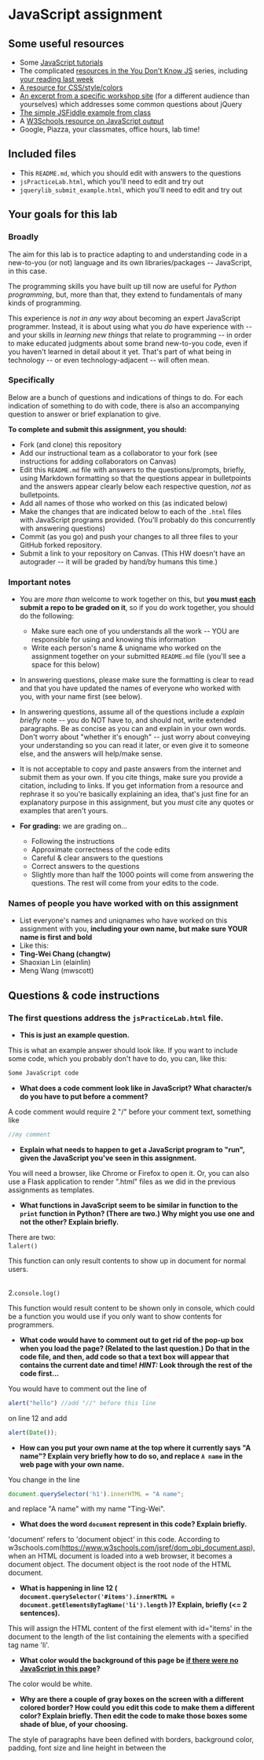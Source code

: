 # JavaScript assignment

## Some useful resources
* Some [JavaScript tutorials](https://www.htmldog.com/guides/javascript/)
* The complicated [resources in the You Don't Know JS](https://github.com/getify/You-Dont-Know-JS) series, including [your reading last week](https://github.com/getify/You-Dont-Know-JS/blob/master/up%20%26%20going/ch2.md)
* [A resource for CSS/style/colors](https://htmlcolorcodes.com/)  
* [An excerpt from a specific workshop site](https://witny-summer-guild-2018.github.io/day_4_exercise_2.html) (for a different audience than yourselves) which addresses some common questions about jQuery
* [The simple JSFiddle example from class](https://jsfiddle.net/2of65j8q/)
* A [W3Schools resource on JavaScript output](https://www.w3schools.com/js/js_output.asp)
* Google, Piazza, your classmates, office hours, lab time!

## Included files
* This `README.md`, which you should edit with answers to the questions
* `jsPracticeLab.html`, which you'll need to edit and try out
* `jquerylib_submit_example.html`, which you'll need to edit and try out

## Your goals for this lab

### Broadly
The aim for this lab is to practice adapting to and understanding code in a new-to-you (or not) language and its own libraries/packages -- JavaScript, in this case.

The programming skills you have built up till now are useful for *Python programming*, but, more than that, they extend to fundamentals of many kinds of programming.

This experience is *not in any way* about becoming an expert JavaScript programmer. Instead, it is about using what you *do* have experience with -- and your skills in *learning new things* that relate to programming -- in order to make educated judgments about some brand new-to-you code, even if you haven't learned in detail about it yet. That's part of what being in technology -- or even technology-adjacent -- will often mean.

### Specifically

Below are a bunch of questions and indications of things to do. For each indication of something to do with code, there is also an accompanying question to answer or brief explanation to give.

**To complete and submit this assignment, you should:**

* Fork (and clone) this repository
* Add our instructional team as a collaborator to your fork (see instructions for adding collaborators on Canvas)
* Edit this `README.md` file with answers to the questions/prompts, briefly, using Markdown formatting so that the questions appear in bulletpoints and the answers appear clearly below each respective question, *not* as bulletpoints.
* Add all names of those who worked on this (as indicated below)
* Make the changes that are indicated below to each of the `.html` files with JavaScript programs provided. (You'll probably do this concurrently with answering questions)
* Commit (as you go) and push your changes to all three files to your GitHub forked repository.
* Submit a link to your repository on Canvas. (This HW doesn't have an autograder -- it will be graded by hand/by humans this time.)

### Important notes
* You are *more than* welcome to work together on this, but **you must <u>each</u> submit a repo to be graded on it**, so if you do work together, you should do the following:
	* Make sure each one of you understands all the work -- YOU are responsible for using and knowing this information
	* Write each person's name & uniqname who worked on the assignment together on your submitted `README.md` file (you'll see a space for this below)

* In answering questions, please make sure the formatting is clear to read and that you have updated the names of everyone who worked with you, with your name first (see below).

* In answering questions, assume all of the questions include a *explain briefly* note -- you do NOT have to, and should not, write extended paragraphs. Be as concise as you can and explain in your own words. Don't worry about "whether it's enough" -- just worry about conveying your understanding so you can read it later, or even give it to someone else, and the answers will help/make sense.

* It is not acceptable to copy and paste answers from the internet and submit them as your own. If you cite things, make sure you provide a citation, including to links. If you get information from a resource and rephrase it so you're basically explaining an idea, that's just fine for an explanatory purpose in this assignment, but you *must* cite any quotes or examples that aren't yours.

* **For grading:** we are grading on...
	* Following the instructions
	* Approximate correctness of the code edits
	* Careful & clear answers to the questions
	* Correct answers to the questions
	* Slightly more than half the 1000 points will come from answering the questions. The rest will come from your edits to the code.

### Names of people you have worked with on this assignment
* List everyone's names and uniqnames who have worked on this assignment with you, **including your own name, but make sure YOUR name is first and bold**
* Like this:
* **Ting-Wei Chang (changtw)**
* Shaoxian Lin (elainlin)
* Meng Wang (mwscott)


## Questions & code instructions

### The first questions address the `jsPracticeLab.html` file.

* **This is just an example question.**

This is what an example answer should look like. If you want to include some code, which you probably don't have to do, you can, like this:

```js
Some JavaScript code
```

* **What does a code comment look like in JavaScript? What character/s do you have to put before a comment?**

A code comment would require 2 "/" before your comment text, something like

```js
//my comment
```

* **Explain what needs to happen to get a JavaScript program to "run", given the JavaScript you've seen in this assignment.**

You will need a browser, like Chrome or Firefox to open it. Or, you can also use a Flask application to render ".html" files as we did in the previous assignments as templates.

* **What functions in JavaScript seem to be similar in function to the `print` function in Python? (There are two.) Why might you use one and not the other? Explain briefly.**

There are two:
<br> 1.```alert()```

This function can only result contents to show up in document for normal users.

<br> 2.```console.log()```

This function would result content to be shown only in console, which could be a function you would use if you only want to show contents for programmers.

* **What code would have to comment out to get rid of the pop-up box when you load the page? (Related to the last question.) Do that in the code file, and then, add code so that a text box will appear that contains the current date and time! *HINT:* Look through the rest of the code first...**

You would have to comment out the line of
```js
alert("hello") //add "//" before this line
```
on line 12 and add
```js
alert(Date());
```


* **How can you put your own name at the top where it currently says "A name"? Explain very briefly how to do so, and replace `A name` in the web page with your own name.**

You change in the line
```js
document.querySelector('h1').innerHTML = "A name";
```
and replace "A name" with my name "Ting-Wei".

* **What does the word `document` represent in this code? Explain briefly.**

'document' refers to 'document object' in this code. According to w3schools.com(https://www.w3schools.com/jsref/dom_obj_document.asp), when an HTML document is loaded into a web browser, it becomes a document object. The document object is the root node of the HTML document.

* **What is happening in line 12 (
		`document.querySelector('#items').innerHTML = document.getElementsByTagName('li').length`
)? Explain, briefly (<= 2 sentences).**

 This will assign the HTML content of the first element with id="items' in the document to the length of the list containing the elements with a specified tag name 'li'.

* **What color would the background of this page be <u>if there were no JavaScript in this page</u>?**

The color would be white.

* **Why are there a couple of gray boxes on the screen with a different colored border? How could you edit this code to make them a different color? Explain briefly. Then edit the code to make those boxes some shade of blue, of your choosing.**

The style of paragraphs have been defined with borders, background color, padding, font size and line height in between the <style> tags, within the p curly brackets(p{}). In order to change the background color of the paragraph to a different color, we can change the color code of **background-color** attribute in the p curly brackets, such as
	```js
	background-color: #3399ff
	```

* **Edit the code so that, if you highlight `McGill University` and copy it, you see the text `O Canada` near the bottom of the page. Briefly explain why you made the edits that you did -- how did you know/figure out what to do?**

I created(sort of mimicked) a new function called ```copyFunction_canada()```which first assign the element with id="Canada" to a text "O Canada". I also insert and call out this function on "McGill University" by adding ```oncopy="copyFunction_canada()"``` within the "li" tag. I figured this out by referring and mimicking what is performed to the original copyFunction() in the code and the ```oncopy="copyFunction()"``` code within the "li" tag associated with 'University of Michigan', which is intuitivetly telling me that on copy, call such function. I also noticed at the bottom of the code, there's a place to appear the text within the "div" tags, so I also added one that refers to the id that the result of "0 Canada" from ```copyFunction_canada()``` should appear.
* **In the original code, when you click the button that says `Wow`, you see a text box! Wow. Explain briefly in your own words why the following code causes that to happen:**

```js
function handleClick(){
	alert("hello");
}
```
**and**

```js
<button onclick=handleClick() id="wow-button">Wow</button>
```

handleClick() defines what should be called when clicking, and in this piece of code, handleClick() would elicit the alert("hello") function when being clicked. The second part of the code defines a button with <button> tags, and giving the word to appear on the button as "wow". The "onclick=handleClick() id="wow-button" within the button tag will then trigger the handleClick() function when clicking on the button, and thus call out the alert("hello") function.

* **Knowing what you learned from the previous question, add code/markup to the `jsPracticeLab.html` file *so that* there is a button with the text `Spring Equinox 2019` on it somewhere on the page, and when that button is clicked, a text box containing the text `March 20, 2019` appears. (There's no function -- that I am aware of -- to automatically get this info, you've got to type it yourself.)**



### The next few questions address the `jquerylib_submit_example.html` file.

* **Check out the file `jquerylib_submit_example.html`. This is an example of code that uses a package called `jQuery` (and this will need you to have an internet connection to run it properly, although the other file does not). Check out resources above for more on jQuery!**

* **When you enter input that isn't valid, you see an error that is red. Why is the error in red? Why is the response for valid inputs blue?**

Because the following code in the file has set the style for good or error between the <style> tags:
```js
<style type="text/css">
    .error{
        color: red;      //Errors are in red
    }
    .good {
        color: blue;    //Valid inputs are in blue
    }
</style>
```

* **What is this line `var regex = /^[a-zA-Z]+$/;` helping with? And if you googled something to figure that out, what did you google, and what, briefly, did you learn? (If you didn't need to google, you can leave that out, but explain briefly what that line is helping the program do, anyway.)**

After we googled this line, it tells us this line defines a regular expression to specify what kind of result would be accepted as a correct 'answer'. If the input is the right format as we defined, it will be show "Nice". If the input is not in such format, it will show 'Not valid!'.
Google: /^[a-zA-Z]+$/ means a word with the format of one or more characters consists of a-z or A-Z.

* **What's different about the syntax of conditional statements in JavaScript, compared to Python?**

The general format of if-else conditional statements in Javascript is something like the following piece of code:
```js
if (condition) {
  //  block of code to be executed if true
} else {
  //  block of code to be executed if false
}
```
The syntax in Javascript are very similar to Python. One of the difference is that in Javascript, the conditional codes to be executed should be wrapped within curly brackets. In Python, we only use colon to indicate the code to be executed. Another difference is that in Python, indentation matters for 'if:' and 'else:' blocks of codes, but in Javascript, we just add curly brackets after if or else.


* **What do you think the `10000` refers to in the code `.fadeOut(10000)`?**

'10000' refers to the speed of the fading effect in milliseconds.

* **What do you think is going on with the following code at the beginning of the program? Note that the most important thing to do for answering this question is to be thoughtful and clear, not to be absolutely correct:**

```js
$(document).ready(function(){
    $("form").submit(function(event){
```
(Based on https://www.w3schools.com/jquery/event_ready.asp and https://www.w3schools.com/jquery/jquery_ref_events.asp)
The ready function is to make the "function()" available after the document is loaded and "function()" indicates which function to run after the document is loaded. The second line of code has an "Event method" that triggers or attaches a function to an event handler for selected elements. Then, the submit event will be attached.

* **Add some code to the `jquerylib_submit_example.html` file so that, if the input is valid and is specifically the text `hello`, rather than the visible output being `Nice!` in blue, the visible output should be `Hello to you too!`, also in blue, just like `Nice!` is.**
	* *HINT:* You'll have to make some changes to the conditional statement, and possibly look up some JavaScript conditional syntax. You'll also need to look carefully at what generates visible output right now.
